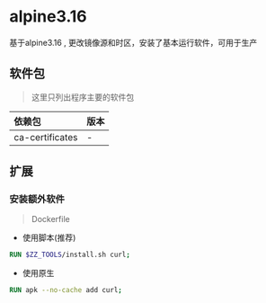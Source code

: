 # alpine3.16

基于alpine3.16 , 更改镜像源和时区，安装了基本运行软件，可用于生产

## 软件包
> 这里只列出程序主要的软件包

| 依赖包                           | 版本                                                                                  |
|:------------------------------|:------------------------------------------------------------------------------------|
| ca-certificates               | -                                                                                   |


## 扩展
### 安装额外软件
> Dockerfile
- 使用脚本(推荐)
```dockerfile
RUN $ZZ_TOOLS/install.sh curl;
```
- 使用原生
```dockerfile
RUN apk --no-cache add curl;
```